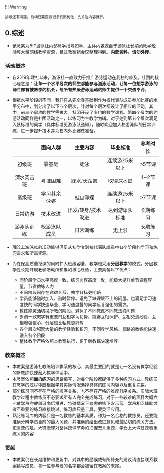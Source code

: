 !!! Warning

	排版还有问题，后续还需要做很多页面优化，先关注内容就行。




## 0.综述

* 该教案为BIT游泳社内部教学指导资料，主体内容源自于游泳社长期的教学经验和大量网络教学资源，经过教案组会议整理得到。**内部资料，请勿外传**。

### 活动概述

* 自2019年建社以来，游泳社一直致力于推广游泳运动在我校的普及。社团的核心理念是：**让每一个水平层次的师生都能参与游泳活动，让每一位想学游泳的师生都有被教学的机会，给所有热爱游泳运动的师生提供一个交流平台**。

* 根据水平阶段的不同，我们在从完全零基础到作为校代表队成员参加比赛的水平分布中，划分出了以下五个层次，针对每个层次都设计了相应的活动。其中，前三个层次的教学需求大，社团开设了专门的教学课程。第四个层次的约游活动同样是社团活动之一，以练习为主教学为辅。对于达到第五个层次满足入队标准的同学（具体标准见游泳队通知），随时欢迎加入校游泳队的日常训练，进一步提升技术并为校内外比赛做准备。

  |            |   面向人群   |      主要内容      |    毕业标准    | 参考时长 |
  | :--------: | :----------: | :----------------: | :------------: | :------: |
  |   初级班   |    零基础    |        蛙泳        | 连续游25米以上 |  >5节课  |
  | 深水突击班 |   考证困难   |    踩水/长距离     |   取得深水证   | 1~2节课  |
  |   高级班   | 学习其余泳姿 |      蛙自仰蝶      | 连续游25米以上 |  >7节课  |
  |  日常约游  |   技术改进   | 出发/转身/技术改进 | 达到游泳队标准 | 长期练习 |
  | 游泳队训练 | 校游泳队成员 |      日常训练      |     无上限     | 长期练习 |

* 理论上游泳社的活动能够满足从初学者到校代表队成员中各个阶段的学习和练习需求和所需资源。

* 为在保高质量授课的同时扩大班级容量，教学班采用**分层教学**的模式。分层教学是长期开展教学活动所积累的核心经验，主要具备以下优点：

  * 同阶段学员水平高度一致，练习内容高度一致，能极大提升单节课程容量，节省教练人力
  * 不同阶段间存在递进关系，教学目标更明确
  * 学员能够随时加入、随时暂停。避免了缺课跟不上的问题。也满足学习速度快的同学快速毕业、学习速度慢的同学反复强化的需求。
  * 教练能灵活切换所教的阶段。避免了不同教练不同教法的问题
  * 步调一致教学有重要的互相学习优势，能够互相保护、互相交流经验、互相增强信心。分层班比私教更好教
  * 各个层次积累大量的教学经验和练习，不同教学风格、思路的教练能快速融入各个阶段
  * 整体教学严格依照本教案执行，便于新教练快速培养

### 教案概述

* 本教案是游泳社教练培训体系的核心，其最主要目的就是让一名没有教学经验的新教练快速融入教学体系中。
* 本教案依照**面向练习**的思路编写，对每个阶段都提供了多种练习方式。教练员在教学的过程中应根据学员实际情况选择具体的练习内容以及重复次数。
* 部分练习间不存在严格的顺序关系，也不存在严格的难度升序关系。实际大班教学过程中教练员不必要求所有人完全完成练习。对于一些较难的项目大概六七成学员完成即可向后推进，特殊情况下考虑教练下水示范、学员相互辅助或者不重要的练习直接跳过。练习库只是工具，要灵活应用。
* 熟记练习库的内容只是一名教练的基本素质。作为一名合格的教练员，还要能准确分辨学员当前的最大问题，并准确的给出改进意见和最贴切的练习方法。更重要的是，大班授课对整体授课节奏的把握至关重要，学会上大课是要着重练习的内容

### 贡献

* 本教案仍在长期维护和更新中，对其中的勘误或有所补充的建议请直接联系教案编写成员，每一位参与者的名字都会被留在教案的末尾。